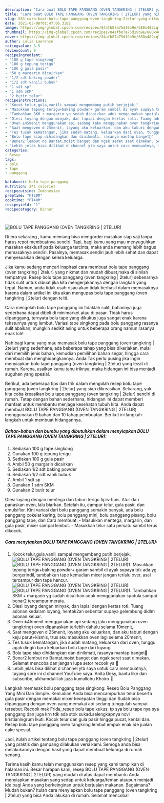 ```yaml
---
description: "Cara buat BOLU TAPE PANGGANG (OVEN TANGKRING | 2TELUR) yang nikmat Untuk Jualan"
title: "Cara buat BOLU TAPE PANGGANG (OVEN TANGKRING | 2TELUR) yang nikmat Untuk Jualan"
slug: 883-cara-buat-bolu-tape-panggang-oven-tangkring-2telur-yang-nikmat-untuk-jualan
date: 2021-03-08T01:47:06.318Z
image: https://img-global.cpcdn.com/recipes/84afb87a75d19b9e/680x482cq70/bolu-tape-panggang-oven-tangkring-2telur-foto-resep-utama.jpg
thumbnail: https://img-global.cpcdn.com/recipes/84afb87a75d19b9e/680x482cq70/bolu-tape-panggang-oven-tangkring-2telur-foto-resep-utama.jpg
cover: https://img-global.cpcdn.com/recipes/84afb87a75d19b9e/680x482cq70/bolu-tape-panggang-oven-tangkring-2telur-foto-resep-utama.jpg
author: Lelia Lawrence
ratingvalue: 3.5
reviewcount: 9
recipeingredient:
- "100 g tape singkong"
- "100 g tepung terigu"
- "100 g gula pasir"
- "50 g margarin dicairkan"
- "1/2 sdt baking powder"
- "1/2 sdt vanili bubuk"
- "1 sdt sp"
- "1 sdm SKM"
- "2 butir telur"
recipeinstructions:
- "Kocok telur,gula,vanili sampai mengembang putih berjejak,"
- "Masukkan tepung terigu+baking powder+ garam sambil di ayak supaya tdk ada yg bergerindil, tambahkan tape kemudian mixer jangan terlalu over, asal tercampur dan tape hancur."
- "Tambahkan SKM + margarin yg sudah dicairkan aduk menggunakan spatula sampai benar2 tercampur merata."
- "Olesi loyang dengan minyak, dan lapisi dengan kertas roti. Tuang adonan kedalam loyang, hentak2an sebentar supaya gelembung didlm adonan keluar."
- "Oven ±45menit menggunakan api sedang (aku menggunakan oven tangkring) oven dipanaskan terlebih dahulu selama 10menit,."
- "Saat mengoven d 25menit, loyang aku keluarkan, dan aku taburi dengan keju parut+kismis, trus aku masukkan oven lagi selama 20menit,"
- "Tes tusuk kematangan, jika sudah matang, keluarkan dari oven, tunggu agak dingin baru keluarkan bolu tape dari loyang"
- "Bolu tape siap dihidangkan dan dinikmati, rasanya mantap banget🤤"
- "Bener2 lembut no Bantat,moist banget dan ngak seret saat dimakan. Selamat mencoba dan jangan lupa setor recook ya 🤗"
- "Lebih jelas bisa dilihat d channel ytb saya untuk cara membuatnya, tayang sore ini d channel YouTube saya. Anita Desy, bantu like dan subscribe, alkhamdulillah jaza kumullohu Khoiro 🤗"
categories:
- Resep
tags:
- bolu
- tape
- panggang

katakunci: bolu tape panggang 
nutrition: 241 calories
recipecuisine: Indonesian
preptime: "PT20M"
cooktime: "PT48M"
recipeyield: "1"
recipecategory: Dinner

---
```



![BOLU TAPE PANGGANG (OVEN TANGKRING | 2TELUR)](https://img-global.cpcdn.com/recipes/84afb87a75d19b9e/680x482cq70/bolu-tape-panggang-oven-tangkring-2telur-foto-resep-utama.jpg)

Di era  sekarang , kamu memang bisa mengorder masakan siap saji tanpa harus repot membuatnya sendiri. Tapi, bagi kamu yang mau menyuguhkan masakan eksklusif pada keluarga tercinta, maka anda memang lebih bagus memasaknya sendiri. Pasalnya, memasak sendiri jauh lebih sehat dan dapat menyesuaikan dengan selera keluarga.

Jika kamu sedang mencari inspirasi cara membuat bolu tape panggang (oven tangkring | 2telur) yang nikmat dan mudah dibuat,maka di sinilah tempatnya. Resep bolu tape panggang (oven tangkring | 2telur)  sebenarnya tidak sulit untuk dibuat jika kita mengerjakannya dengan langkah yang tepat. Namun, anda tidak usah risau akan tidak berhasil dalam memasaknya 
karena dalam artikel ini kita akan mengupas bolu tape panggang (oven tangkring | 2telur) dengan teliti.  

Cara mengolah bolu tape panggang ini tidaklah sulit, bahannya juga sederhana dapat dibeli di minimarket atau di pasar. Tidak harus dipanggang, ternyata bolu tape yang dikukus juga sangat enak karena teksturnya yang lembut. Variasi tape singkong pada bolu panggang rasanya sulit abaikan, mungkin sedikit asing untuk beberapa orang namun rasanya enak loh!

Nah bagi kamu yang mau memasak bolu tape panggang (oven tangkring | 2telur) yang sederhana, ada beberapa tahap yang bisa dikerjakan, mulai dari memilih jenis bahan, kemudian pemilihan bahan segar, hingga cara membuat dan menghidangkannya. Anda Tak perlu pusing jika ingin menyiapkan bolu tape panggang (oven tangkring | 2telur) yang lezat di rumah. Karena, asalkan kamu  tahu triknya, maka hidangan ini bisa menjadi suguhan yang spesial.

Berikut, ada beberapa tips dan trik dalam mengolah resep bolu tape panggang (oven tangkring | 2telur) yang siap dikreasikan. Sekarang, yuk kita coba kreasikan bolu tape panggang (oven tangkring | 2telur) sendiri di rumah. Tetap dengan bahan sederhana, hidangan ini dapat memberi manfaat untuk membantu menjaga kesehatan tubuh kita. Anda dapat membuat BOLU TAPE PANGGANG (OVEN TANGKRING | 2TELUR) menggunakan 9 bahan dan 10 tahap pembuatan. Berikut ini langkah-langkah untuk membuat hidangannya.

<!--inarticleads1-->

##### Bahan-bahan dan bumbu yang dibutuhkan dalam menyiapkan BOLU TAPE PANGGANG (OVEN TANGKRING | 2TELUR):

1. Sediakan 100 g tape singkong
1. Gunakan 100 g tepung terigu
1. Sediakan 100 g gula pasir
1. Ambil 50 g margarin dicairkan
1. Sediakan 1/2 sdt baking powder
1. Sediakan 1/2 sdt vanili bubuk
1. Ambil 1 sdt sp
1. Gunakan 1 sdm SKM
1. Gunakan 2 butir telur


Olesi loyang dengan mentega dan taburi terigu tipis-tipis. Atur dan panaskan oven, lalu biarkan. Setelah itu, campur telur, gula pasir, dan emulsifier. Kini variasi dari bolu panggang semakin banyak, ada bolu panggang cokelat kering, bolu panggang mini, bolu panggang pisang, bolu panggang tape, dan Cara membuat: - Masukkan mentega, margarin, dan gula pasir, mixer sampai lembut. - Masukkan telur satu persatu sambil terus dikocok. 

<!--inarticleads2-->

##### Cara menyiapkan BOLU TAPE PANGGANG (OVEN TANGKRING | 2TELUR):

1. Kocok telur,gula,vanili sampai mengembang putih berjejak,
<img src="https://img-global.cpcdn.com/steps/9c884bc2bc0eacab/160x128cq70/bolu-tape-panggang-oven-tangkring-2telur-langkah-memasak-1-foto.jpg" alt="BOLU TAPE PANGGANG (OVEN TANGKRING | 2TELUR)"><img src="https://img-global.cpcdn.com/steps/f638b49ef4e6f0f4/160x128cq70/bolu-tape-panggang-oven-tangkring-2telur-langkah-memasak-1-foto.jpg" alt="BOLU TAPE PANGGANG (OVEN TANGKRING | 2TELUR)">1. Masukkan tepung terigu+baking powder+ garam sambil di ayak supaya tdk ada yg bergerindil, tambahkan tape kemudian mixer jangan terlalu over, asal tercampur dan tape hancur.
<img src="https://img-global.cpcdn.com/steps/032a7232188966b2/160x128cq70/bolu-tape-panggang-oven-tangkring-2telur-langkah-memasak-2-foto.jpg" alt="BOLU TAPE PANGGANG (OVEN TANGKRING | 2TELUR)"><img src="https://img-global.cpcdn.com/steps/57ddd4ea46b74189/160x128cq70/bolu-tape-panggang-oven-tangkring-2telur-langkah-memasak-2-foto.jpg" alt="BOLU TAPE PANGGANG (OVEN TANGKRING | 2TELUR)">1. Tambahkan SKM + margarin yg sudah dicairkan aduk menggunakan spatula sampai benar2 tercampur merata.
1. Olesi loyang dengan minyak, dan lapisi dengan kertas roti. Tuang adonan kedalam loyang, hentak2an sebentar supaya gelembung didlm adonan keluar.
1. Oven ±45menit menggunakan api sedang (aku menggunakan oven tangkring) oven dipanaskan terlebih dahulu selama 10menit,.
1. Saat mengoven d 25menit, loyang aku keluarkan, dan aku taburi dengan keju parut+kismis, trus aku masukkan oven lagi selama 20menit,
1. Tes tusuk kematangan, jika sudah matang, keluarkan dari oven, tunggu agak dingin baru keluarkan bolu tape dari loyang
1. Bolu tape siap dihidangkan dan dinikmati, rasanya mantap banget🤤
1. Bener2 lembut no Bantat,moist banget dan ngak seret saat dimakan. Selamat mencoba dan jangan lupa setor recook ya 🤗
1. Lebih jelas bisa dilihat d channel ytb saya untuk cara membuatnya, tayang sore ini d channel YouTube saya. Anita Desy, bantu like dan subscribe, alkhamdulillah jaza kumullohu Khoiro 🤗


Langkah memasak bolu panggang tape singkong: Resep Bolu Panggang Yang Mini Dan Simple. Kemudian Anda bisa mencampurkan telur beserta gula pasir dengan memakai mixer kecepatan tinggi dan Sudah bisa dipanggang dengan oven yang memakai api sedang tunggulah sampai tersebut. Recook mak Frida,,resep bolu tape kukus, tp sya bolu tape nya sya panggang dan juga krn tdk ada stok sukad.selengkapnya novi kristianingrum Ikuti. Kocok telur dan gula pasir hingga pucat, kental dan. Resep bolu tape panggang oven tangkring lembut empuk enak ide jualan cake spesial. 

Jadi, itulah artikel tentang  bolu tape panggang (oven tangkring | 2telur)  yang praktis dan gampang dilakukan versi kami. Semoga anda bisa melakukannya dengan hasil yang dapat membuat keluarga di rumah senang. 

Terima kasih kamu telah menggunakan resep yang kami tampilkan di halaman ini. Besar harapan kami, resep  BOLU TAPE PANGGANG (OVEN TANGKRING | 2TELUR) yang mudah di atas dapat membantu Anda menyiapkan masakan yang sedap untuk keluarga/teman ataupun menjadi ide bagi Anda yang berkeinginan untuk berjualan makanan. Bagaimana? Mudah bukan? Itulah cara menyiapkan bolu tape panggang (oven tangkring | 2telur) yang bisa Anda lakukan di rumah. Selamat mencoba!

